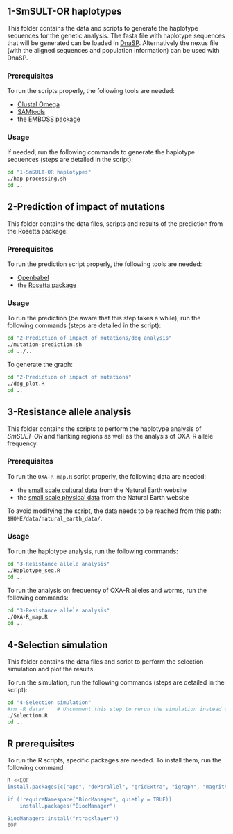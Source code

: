 ## 1-SmSULT-OR haplotypes

This folder contains the data and scripts to generate the haplotype sequences for the genetic analysis. The fasta file with haplotype sequences that will be generated can be loaded in [DnaSP](http://www.ub.edu/dnasp/). Alternatively the nexus file (with the aligned sequences and population information) can be used with DnaSP.

### Prerequisites

To run the scripts properly, the following tools are needed:
* [Clustal Omega](http://www.clustal.org/omega/)
* [SAMtools](http://www.htslib.org/)
* the [EMBOSS package](https://github.com/kimrutherford/EMBOSS) 

### Usage

If needed, run the following commands to generate the haplotype sequences (steps are detailed in the script):
```bash
cd "1-SmSULT-OR haplotypes"
./hap-processing.sh
cd ..
```


## 2-Prediction of impact of mutations

This folder contains the data files, scripts and results of the prediction from the Rosetta package.

### Prerequisites

To run the prediction script properly, the following tools are needed:
* [Openbabel](http://openbabel.org/wiki/Main_Page)
* the [Rosetta package](https://www.rosettacommons.org/)

### Usage

To run the prediction (be aware that this step takes a while), run the following commands (steps are detailed in the script):
```bash
cd "2-Prediction of impact of mutations/ddg_analysis"
./mutation-prediction.sh
cd ../..
```

To generate the graph:
```bash
cd "2-Prediction of impact of mutations"
./ddg_plot.R
cd ..
```


## 3-Resistance allele analysis

This folder contains the scripts to perform the haplotype analysis of *SmSULT-OR* and flanking regions as well as the analysis of OXA-R allele frequency.


### Prerequisites

To run the `OXA-R_map.R` script properly, the following data are needed:
* the [small scale cultural data](https://www.naturalearthdata.com/downloads/110m-cultural-vectors/) from the Natural Earth website
* the [small scale physical data](https://www.naturalearthdata.com/downloads/110m-physical-vectors/) from the Natural Earth website

To avoid modifying the script, the data needs to be reached from this path: `$HOME/data/natural_earth_data/`.

### Usage

To run the haplotype analysis, run the following commands:
```bash
cd "3-Resistance allele analysis"
./Haplotype_seq.R
cd ..
```

To run the analysis on frequency of OXA-R alleles and worms, run the following commands:
```bash
cd "3-Resistance allele analysis"
./OXA-R_map.R
cd ..
```


## 4-Selection simulation

This folder contains the data files and script to perform the selection simulation and plot the results.

To run the simulation, run the following commands (steps are detailed in the script):
```bash
cd "4-Selection simulation"
#rm -R data/    # Uncomment this step to rerun the simulation instead of only plotting the graph
./Selection.R
cd ..
```

## R prerequisites

To run the R scripts, specific packages are needed. To install them, run the following command:
```bash
R <<EOF
install.packages(c("ape", "doParallel", "gridExtra", "igraph", "magrittr", "mapplots", "parallel", "phangorn", "plotrix", "plyr", "poppr", "RColorBrewer", "reshape", "rgdal", "seqinr", "strataG", "vcfR", "viridis")

if (!requireNamespace("BiocManager", quietly = TRUE))
    install.packages("BiocManager")

BiocManager::install("rtracklayer"))
EOF
```
